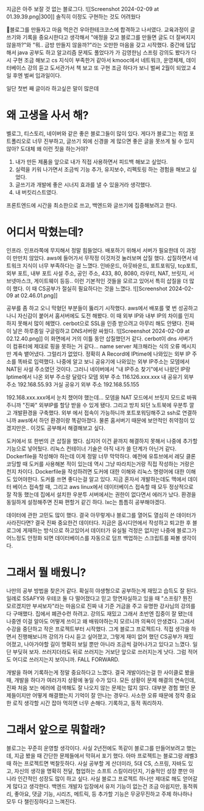 지금은 아주 보잘 것 없는 블로그다.
![[Screenshot 2024-02-09 at 01.39.39.png|300]]
솔직히  이정도 구현하는 것도 어려웠다

블로그를 만들자고 마음 먹은건 우아한테크코스에 합격하고 나서였다.
교육과정이 글쓰기와 기록을 중요시한다고 생각해서 "애정을 갖고 블로그를 만들면 글도 더 잘써지지 않을까?"와 "뭐.. 금방 만들지 않을까?"라는 오만한 마음을 갖고 시작했다.
중간에 답답해서 java 공부도 하고 알고리즘 문제도 풀었다가 가 김영한님 스프링 강의도 봤다가 다시 구현 조금 해보고 cs 지식이 부족한거 같아서 kmooc에서 네트워크, 운영체제, 데이터베이스 강의 듣고 도서관가서 책 보고 또 구현 조금 하다가 보니 벌써 2월이 되었고 4일 후엔 벌써 입과일이다.

일단 첫번 째 글이라 하고싶은 말이 많은데 


# 왜 고생을 사서 해?

벨로그, 티스토리, 네이버와 같은 좋은 블로그들이 많이 있다. 게다가 블로그는 취업 포트폴리오로 너무 진부하고, 글쓰기 외에 신경쓸 게 많으면 좋은 글을 못쓰게 될 수 있지 않아? 도대체 왜 이런 짓을 하는거야?

1. 내가 만든 제품을 앞으로 내가 직접 사용하면서 피드백 해보고 싶었다.
2. 실력을 키워 나가면서 조금씩 기능 추가, 유지보수, 리펙토링 하는 경험을 해보고 싶었다.
3. 글쓰기과 개발에 좋은 시너지 효과를 낼 수 있을거라 생각했다.
4. 내 버킷리스트였다.

프론트엔드에 시간을 최소한으로 쓰고, 백엔드와 글쓰기에 집중해보려고 한다.

# 어디서 막혔는데?

인프라. 인프라쪽에 무지해서 정말 힘들었다. 배포하기 위해서 서버가 필요한데 이 과정이 만만치 않았다. aws에 들어가서 무작정 이것저것 눌러보며 삽질 했다. 삽질하면서 네트워크 지식이 너무 부족하다는 걸 느꼈다. 인바운드, 아웃바운드, 포트포워딩, tcp포트, 외부 포트, 내부 포트 사설 주소, 공인 주소, 433, 80, 8080, 라우터, NAT, 브릿지, 서브넷마스크, 게이트웨이 등등.. 이런 기본적인 것들을 모르고 있어서 특히 삽질을 더 많이 했다. 이 때 CS공부가 절실히 필요하다는 것을 느꼈다.
![[Screenshot 2024-02-09 at 02.46.01.png]]

공부를 좀 하고 오니 막혔던 부분들이 뚫리기 시작했다. aws에서 배포를 몇 번 성공하고 나니 자신감이 붙어서 홈서버에도 도전 해봤다. 이 때 외부 IP와 내부 IP의 차이를 인지하지 못해서 많이 헤맸다. cerbot으로 SSL을 인증 받으려고 아무리 해도 안됐다. 진짜 이 날은 하루종일 구글링하고 DNS서버랑 싸웠다.
![[Screenshot 2024-02-09 at 02.12.40.png]]
이 화면에서 거의 이틀 동안 삽질했던거 같다. cerbot이 dns 서버가 이 컴퓨터에 제대로 핑을 못하는 거 같다... name server 체크해라는 식의 오류 메시지만 계속 뱉어냈다. 
그럴리가 없었다. 정확히 A Record에 IPtime에 나와있는 외부 IP 주소를 똑바로 입력했다. 나중에 알고 보니 공유기에 나와있는 외부 IP주소는 모뎀에서 NAT된 사설 주소였던 것이다. 그러니 네이버에서 "내 IP주소 찾기"에서 나왔던 IP랑 Iptime에서 나온 외부 주소랑 달랐다
모뎀 외부 주소 116.126.xxx.xxx
내 공유기 외부 주소 192.168.55.93
거실 공유기 외부 주소 192.168.55.155

192.168.xxx.xxx에서 눈치 챘어야 했는데... 모뎀을 NAT 모드에서 브릿지 모드로 바꿔주니까 "진짜" 외부IP를 할당 받을 수 있게 됐다. 그리고 방치 되던 노트북에 우분투 깔고 개발환경을 구축했다. 외부 에서 접속이 가능하니까 포트포워딩해주고 ssh로 연결하니까 aws에서 하던 환경이랑 똑같아졌다. 물론 홈서버기 때문에 보안적인 취약점이 있겠지만은.. 이것도 공부해서 해결해보고 싶다.

도커에서 또 한번의 큰 삽질을 했다. 심지어 이건 끝까지 해결하지 못해서 나중에 추가할 기능으로 넣어뒀다. 리눅스 컨테이너 기술은 아직 내가 쓸 단계가 아닌거 같다. Dockerfile을 작성해야 하는데 이게 정말 너무 막막하다. 예전에 유튜브에서 레딧 클론 코딩할 때 도커를 사용해본 적이 있는데 역시 그냥 따라치는거랑 직접 작성하는 거랑은 천지 차이다. Dockerfile을 작성하려면 도커에 대한 이해와 리눅스 명령어에 대한 이해도 있어야한다. 도커를 쓰면 좋다는걸 알고 있다. 지금 혼자서 개발하는데도 맥에서 데이터 베이스 접속할 때, 그리고 aws linux에서 데이터베이스 접속할 때 모두 정상적으로 잘 작동 했는데 집에서 설치한 우분투 서버에서는 권한이 없다면서 에러가 났다. 환경을 동일하게 설정해주면 진짜 편할거 같긴 하다. lxc는 틈틈히 공부해야겠다.

데이터에 관한 고민도 많이 했다. 결국 아무렇게나 블로그를 열어도 열심히 쓴 데이터가 사라진다면?  결국 진짜 중요한건 데이터다. 지금은 옵시디언에서 작성하고 퇴고한 후 블로그에 게재하는 방식으로 하고있어서 데이터가 유실될 걱정은 없지만 나중에 블로그가 어느정도 안정화 되면 데이터베이스를 자동으로 덤프 백업하는 스크립트를 짜볼 생각이다.

# 그래서 뭘 배웠니?

나만의 공부 방법을 찾은거 같다. 확실히 야생형으로 공부하는게 재밌고 습득도 잘 된다. 일례로 SSAFY와 우테코 둘 다 떨어졌다고 믿고 망연자실하고 있을 때 "스프링? 뭔진 모르겠지만 부셔보자"라는 마음으로 진짜 내 기준 거금을 주고 유명한 강사님의 강의를 다 구매했다. 집에서 폐관수련 하려고. 강의도 재밌고 그래서 초반엔 집중이 잘 됐는데 나중엔 이걸 알아도 어떻게 쓰이고 왜 배워야하는지 모르니까 의욕이 안생겼다. 그래서 수강을 중단하고 작은 프로젝트부터 시작했다. 그게 블로그 프로젝트다. 직접 생각을 하면서 진행해보니까 강의가 다시 듣고 싶어졌고, 그렇게 재미 없어 했던 CS공부가 재밌어졌고, 나아가야할 길이 명확히 보일 뿐만 아니라 조금씩 걸어나가고 있다고 느꼈다.
일단 부딪혀 보자. 쓰러지더라도 뒤로 쓰러지는 거보단 앞으로 쓰러지는게 낫다. 그럼 적어도 어디로 쓰러지는지 보이니까. FALL FORWARD.

개발을 하며 기록하는게 정말 중요하다고 느꼈다. 결국 개발이라는걸 한 사이클로 봤을 때, 개발을 하다가 여러가지 상황에 놓일 수가 있다. 모든 상황이 문제 해결의 연속인데, 진짜 처음 보는 에러에 검색해도 잘 나오지 않는 문제는 많지 않다. 대부분 경험 했던 문제들이지만 어떻게 해결했는지 기억이 잘 안나는 경우다. 사소한 오류 때문에  정작 중요한 로직 생각할 시간 잡아 먹히면 너무 손해다. 기록하고, 동적 쿼리하자.

# 그래서 앞으로 뭐할래?

블로그는 꾸준히 운영할 생각이다. 사실 2년전에도 똑같이 블로그를 만들어보려고 했는데, 지금 봤을 때 간단한 문제들에서 막혀서 포기 했다. 아마 프로젝트는 블로그랑 레벨3때 하는 프로젝트면 벅찰듯하다. 사실 공부할 게 산더미라, 5대 CS, 스프링, 자바도 있고, 자신의 생각을 명확히 전달, 협업하는 소프트 스킬이라던지, 기술적인 성장 뿐만 아니라 인간적인 성장도 많이 하고 싶다. 
사실 블로그 프로젝트 하나만 제대로 해도 얻어갈 게 많다고 생각한다. 백엔드 개발자 입장에서 유저 기능이 없는건 조금 아쉽지만, 동적쿼리, 좋아요, 댓글 기능, 시리즈, 메트릭, 등 추가할 기능은 무궁무진하고 주제 하나하나 모두 다 챌린징하다고 느껴진다. 